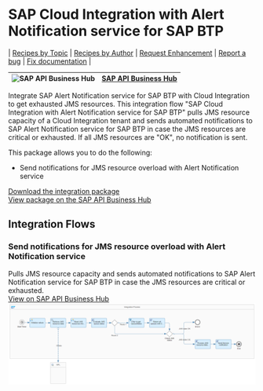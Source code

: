 # SAP Cloud Integration with Alert Notification service for SAP BTP

\| [Recipes by Topic](../../readme.md ) \| [Recipes by Author](../../author.md ) \| [Request Enhancement](https://github.com/SAP-samples/cloud-integration-flow/issues/new?assignees=&labels=Recipe%20Fix,enhancement&template=recipe-request.md&title=Improve%20SAP%20Cloud%20Integration%20with%20Alert%20Notification%20service%20for%20SAP%20BTP%20 ) \| [Report a bug](https://github.com/SAP-samples/cloud-integration-flow/issues/new?assignees=&labels=Recipe%20Fix,bug&template=bug_report.md&title=Issue%20with%20SAP%20Cloud%20Integration%20with%20Alert%20Notification%20service%20for%20SAP%20BTP%20 ) \| [Fix documentation](https://github.com/SAP-samples/cloud-integration-flow/issues/new?assignees=&labels=Recipe%20Fix,documentation&template=bug_report.md&title=Docu%20fix%20SAP%20Cloud%20Integration%20with%20Alert%20Notification%20service%20for%20SAP%20BTP%20 ) \|

![SAP API Business Hub](https://github.com/SAPAPIBusinessHub.png?size=50 ) | [SAP API Business Hub](https://api.sap.com/allcommunity) |
----|----|


Integrate SAP Alert Notification service for SAP BTP with Cloud Integration to get exhausted JMS resources. This integration flow "SAP Cloud Integration with Alert Notification service for SAP BTP" pulls JMS resource capacity of a Cloud Integration tenant and sends automated notifications to SAP Alert Notification service for SAP BTP in case the JMS resources are critical or exhausted. If all JMS resources are "OK", no notification is sent.

This package allows you to do the following:

* Send notifications for JMS resource overload with Alert Notification service

[Download the integration package](SAPCloudIntegrationwithAlertNotificationserviceforSAPBTP.zip)\
[View package on the SAP API Business Hub](https://api.sap.com/package/SAPCloudIntegrationwithAlertNotificationserviceforSAPBTP/overview)

## Integration Flows

### Send notifications for JMS resource overload with Alert Notification service
Pulls JMS resource capacity and sends automated notifications to SAP Alert Notification service for SAP BTP in case the JMS resources are critical or exhausted.\
[View on SAP API Business Hub](https://api.sap.com/integrationflow/Send_notifications_for_JMS_resource_overload_with_Alert_Notification_service)
![Connect to SAP Concur API](send-notifications-for-jms-resource-overload-with-alert-notification-service.png)
